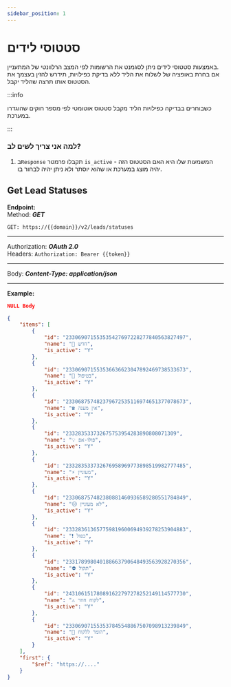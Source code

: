 ```yaml
---
sidebar_position: 1
---
```


# סטטוסי לידים
באמצעות סטטוסי לידים ניתן לסגמנט את הרשומות לפי המצב הרלוונטי של המתעניין.  
אם בחרת באופציה של לשלוח את הליד ללא בדיקת כפילויות, תידרש להזין בעצמך את הסטטוס אותו תרצה שהליד יקבל.

:::info

כשבוחרים בבדיקה כפילויות הליד מקבל סטטוס אוטומטי לפי מספר חוקים שהוגדרו במערכת.

:::

### למה אני צריך לשים לב?
1. ב``Response`` תקבלו פרמטר ``is_active`` - המשמעות שלו היא האם הסטטוס הזה יהיה מוצג במערכת או שהוא יוסתר ולא ניתן יהיה לבחור בו.


<div class="api-docs api-sec">

## Get Lead Statuses

**Endpoint:**  
Method: ***GET***
<div class="end-point"><code>GET: https://&#123;&#123;domain&#125;&#125;/v2/leads/statuses</code></div>

***
Authorization: ***OAuth 2.0***  
Headers: ``Authorization: Bearer {{token}}``
***
Body: ***Content-Type: application/json***

***
**Example:**
```json title="Request - Status Code: 200 OK"
NULL Body
```

```json title="Response"
{
    "items": [
        {
            "id": "233069071553535427697228277840563827497",
            "name": "💫 חדש",
            "is_active": "Y"
        },
        {
            "id": "233069071553536636623047892469738533673",
            "name": "🌟 בטיפול",
            "is_active": "Y"
        },
        {
            "id": "233068757482379672535116974651377078673",
            "name": "☎️ אין מענה",
            "is_active": "Y"
        },
        {
            "id": "233283533732675753954283890808071309",
            "name": "💡 פולו-אפ",
            "is_active": "Y"
        },
        {
            "id": "233283533732676958969773898519982777485",
            "name": "⚡️ מעוניין",
            "is_active": "Y"
        },
        {
            "id": "233068757482380881460936589280551784849",
            "name": "😐 לא מעוניין",
            "is_active": "Y"
        },
        {
            "id": "233283613657759819600694939278253904883",
            "name": "❗️ כפול",
            "is_active": "Y"
        },
        {
            "id": "233178998040188663790648493563928270356",
            "name": "⛔️ תקול",
            "is_active": "Y"
        },
        {
            "id": "243106151780891622797278252149114577730",
            "name": "⚠️ לקוח חוזר",
            "is_active": "Y"
        },
        {
            "id": "233069071553537845548867507098913239849",
            "name": "🎉 הומר ללקוח",
            "is_active": "Y"
        }
    ],
    "first": {
        "$ref": "https://...."
    }
}
```
</div>
